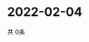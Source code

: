 # 2022-02-04
  共 0条

  <!-- BEGIN -->
  <!-- 最后更新时间Fri Feb 04 2022 04:03:17 GMT+0000 (Coordinated Universal Time) -->
  
  <!-- END -->
  
  